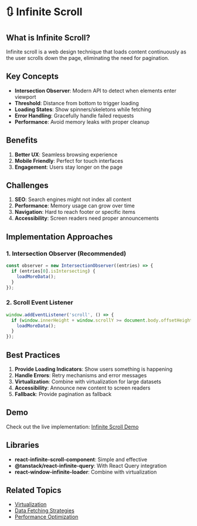 # 🔃 Infinite Scroll

## What is Infinite Scroll?

Infinite scroll is a web design technique that loads content continuously as the user scrolls down the page, eliminating the need for pagination.

## Key Concepts

- **Intersection Observer**: Modern API to detect when elements enter viewport
- **Threshold**: Distance from bottom to trigger loading
- **Loading States**: Show spinners/skeletons while fetching
- **Error Handling**: Gracefully handle failed requests
- **Performance**: Avoid memory leaks with proper cleanup

## Benefits

1. **Better UX**: Seamless browsing experience
2. **Mobile Friendly**: Perfect for touch interfaces
3. **Engagement**: Users stay longer on the page

## Challenges

1. **SEO**: Search engines might not index all content
2. **Performance**: Memory usage can grow over time
3. **Navigation**: Hard to reach footer or specific items
4. **Accessibility**: Screen readers need proper announcements

## Implementation Approaches

### 1. Intersection Observer (Recommended)
```javascript
const observer = new IntersectionObserver((entries) => {
  if (entries[0].isIntersecting) {
    loadMoreData();
  }
});
```

### 2. Scroll Event Listener
```javascript
window.addEventListener('scroll', () => {
  if (window.innerHeight + window.scrollY >= document.body.offsetHeight - 1000) {
    loadMoreData();
  }
});
```

## Best Practices

1. **Provide Loading Indicators**: Show users something is happening
2. **Handle Errors**: Retry mechanisms and error messages
3. **Virtualization**: Combine with virtualization for large datasets
4. **Accessibility**: Announce new content to screen readers
5. **Fallback**: Provide pagination as fallback

## Demo

Check out the live implementation: [Infinite Scroll Demo](/implementations/infinite-scroll)

## Libraries

- **react-infinite-scroll-component**: Simple and effective
- **@tanstack/react-infinite-query**: With React Query integration
- **react-window-infinite-loader**: Combine with virtualization

## Related Topics

- [Virtualization](/concepts/virtualization)
- [Data Fetching Strategies](/concepts/data-fetching)
- [Performance Optimization](/concepts/performance)
